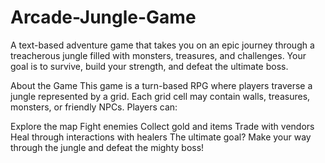# Arcade-Jungle-Game
A text-based adventure game that takes you on an epic journey through a treacherous jungle filled with monsters, treasures, and challenges. Your goal is to survive, build your strength, and defeat the ultimate boss.

About the Game
This game is a turn-based RPG where players traverse a jungle represented by a grid. Each grid cell may contain walls, treasures, monsters, or friendly NPCs. Players can:

Explore the map
Fight enemies
Collect gold and items
Trade with vendors
Heal through interactions with healers
The ultimate goal? Make your way through the jungle and defeat the mighty boss!
